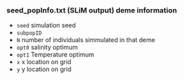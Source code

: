 

### seed_popInfo.txt (SLiM output) deme information
* `seed`  simulation seed
* `subpopID`
* `N` number of individuals simmulated in that deme
* `opt0` salinity optimum
* `opt1` Temperature optimum
* `x` x location on grid
* `y` y location on grid